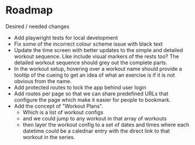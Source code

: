 # Roadmap

Desired / needed changes

- Add playwright tests for local development
- Fix some of the incorrect colour scheme issue with black text
- Update the time screen with better updates to the simple and detailed workout sequence. Like include visual markers of the rests too? The detailed workout sequence should grey out the complete parts.
- In the workout setup, hovering over a workout name should provide a tooltip of the cueing to get an idea of what an exercise is if it is not obvious from the name.
- Add protected routes to lock the app behind user login
- Add routes per page so that we can share predefined URLs that configure the page which make it easier for people to bookmark.
- Add the concept of "Workout Plans". 
    - Which is a list of workout configs 
    - and we could jump to any workout in that array of workouts 
    - then layer the workout config to a set of dates and times where each datetime could be a calednar entry with the direct link to that workout in the series.
